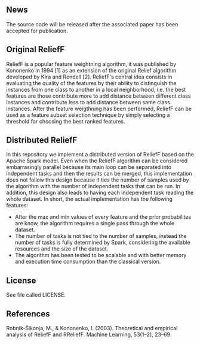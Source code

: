 ## News

The source code will be released after the associated paper has been accepted for publication.

## Original ReliefF

ReliefF is a popular feature weightning algorithm, it was published by Kononenko in 1994 [1] as an extension of the original Relief algorithm developed by Kira and Rendell [2]. ReliefF's central idea consists in evaluating the quality of the features by their ability to distinguish the instances from one class to another in a local neighborhood, i.e. the best features are those contribute more to add distance between different class instances and contribute less to add distance between same class instances. 
After the feature weigthning has been performed, ReliefF can be used as a feature subset selection technique by simply selecting a threshold for choosing the best ranked features. 

## Distributed ReliefF

In this repository we implement a distributed version of ReliefF based on the Apache Spark model. Even when the ReliefF algorithm can be considered embarrasingly parallel because its main loop can be separated into independent tasks and then the results can be merged, this implementation does not follow this design because it ties the number of samples used by the algorithm with the number of independent tasks that can be run. In addition, this design also leads to having each independent task reading the whole dataset. In short, the actual implementation has the following features:

* After the max and min values of every feature and the prior probabilites are know, the algorithm requires a single pass through the whole dataset.
* The number of tasks is not tied to the number of samples, instead the number of tasks is fully determined by Spark, considering the available resources and the size of the dataset.
* The algorithm has been tested to be scalable and with better memory and execution time consumption than the classical version.

## License

See file called LICENSE.

## References

Robnik-Šikonja, M., & Kononenko, I. (2003). Theoretical and empirical analysis of ReliefF and RReliefF. Machine Learning, 53(1–2), 23–69.
